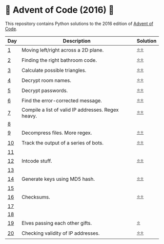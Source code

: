 # :christmas_tree: Advent of Code (2016) :christmas_tree:
This repository contains Python solutions to the 2016 edition of [Advent of Code](https://adventofcode.com/2016). 

| Day | Description | Solution |
| --- | -------| -----| 
| [1](https://adventofcode.com/2016/day/1)  | Moving left/right across a 2D plane. | [:star::star:](https://github.com/IAjimi/AdventOfCode2020/blob/master/2016/AOC1.py) | 
| [2](https://adventofcode.com/2016/day/2) | Finding the right bathroom code. | [:star::star:](https://github.com/IAjimi/AdventOfCode2020/blob/master/2016/AOC2.py) |
| [3](https://adventofcode.com/2016/day/3) | Calculate possible triangles. | [:star::star:](https://github.com/IAjimi/AdventOfCode2020/blob/master/2016/AOC3.py) |
| [4](https://adventofcode.com/2016/day/4) | Decrypt room names. | [:star::star:](https://github.com/IAjimi/AdventOfCode2020/blob/master/2016/AOC4.py) |
| [5](https://adventofcode.com/2016/day/5) | Decrypt passwords. | [:star::star:](https://github.com/IAjimi/AdventOfCode2020/blob/master/2016/AOC5.py) |
| [6](https://adventofcode.com/2016/day/6) | Find the error-corrected message. | [:star::star:](https://github.com/IAjimi/AdventOfCode2020/blob/master/2016/AOC6.py) |
| [7](https://adventofcode.com/2016/day/7) | Compile a list of valid IP addresses. Regex heavy.  | [:star::star:](https://github.com/IAjimi/AdventOfCode2020/blob/master/2016/AOC7.py) |
| [8](https://adventofcode.com/2016/day/8) |   |  |
| [9](https://adventofcode.com/2016/day/9) | Decompress files. More regex.  | [:star::star:](https://github.com/IAjimi/AdventOfCode2020/blob/master/2016/AOC9.py) |
| [10](https://adventofcode.com/2016/day/10) | Track the output of a series of bots.  | [:star::star:](https://github.com/IAjimi/AdventOfCode2020/blob/master/2016/AOC10.py) |
| [11](https://adventofcode.com/2016/day/11) |   |  |
| [12](https://adventofcode.com/2016/day/12) | Intcode stuff.  | [:star::star:](https://github.com/IAjimi/AdventOfCode2020/blob/master/2016/AOC12.py) |
| [13](https://adventofcode.com/2016/day/13) |   |  |
| [14](https://adventofcode.com/2016/day/14) | Generate keys using MD5 hash.  | [:star::star:](https://github.com/IAjimi/AdventOfCode2020/blob/master/2016/AOC14.py) |
| [15](https://adventofcode.com/2016/day/15) |   |  |
| [16](https://adventofcode.com/2016/day/16) | Checksums. | [:star::star:](https://github.com/IAjimi/AdventOfCode2020/blob/master/2016/AOC14.py) |
| [17](https://adventofcode.com/2016/day/17) |   |  |
| [18](https://adventofcode.com/2016/day/18) |   |  |
| [19](https://adventofcode.com/2016/day/19) | Elves passing each other gifts.  | [:star:](https://github.com/IAjimi/AdventOfCode2020/blob/master/2016/AOC14.py) |
| [20](https://adventofcode.com/2016/day/20) | Checking validity of IP addresses.  | [:star::star:](https://github.com/IAjimi/AdventOfCode2020/blob/master/2016/AOC14.py) |
